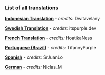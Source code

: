 ### List of all translations

**[Indonesian Translation](https://github.com/dwitavelany/arix-translations)** -
*credits:* Dwitavelany

**[Swedish Translation](https://github.com/PurpleWho/arix-translations)** -
*credits:* itspurple.dev

**[French Translation](https://github.com/HoatikaNess/arix-translations-french)** -
*credits:* HoatikaNess

**[Portuguese (Brazil)](https://github.com/tifannypurple/arix-translations)** -
*credits:* TifannyPurple

**[Spanish](https://github.com/SrJuanLo/arix-translations)** -
*credits:* SrJuanLo

**[German](https://github.com/Niclas-M1/arix-translations)** -
*credits:* Niclas_M
